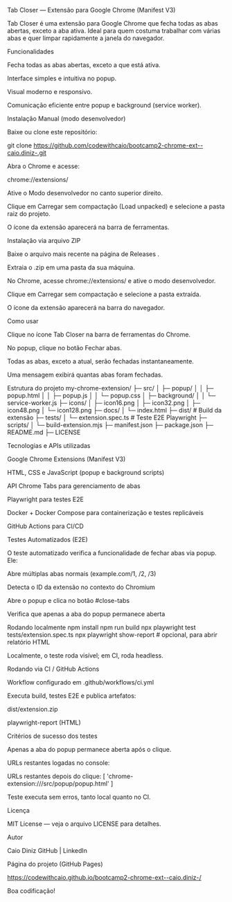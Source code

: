 Tab Closer — Extensão para Google Chrome (Manifest V3)

Tab Closer é uma extensão para Google Chrome que fecha todas as abas abertas, exceto a aba ativa. Ideal para quem costuma trabalhar com várias abas e quer limpar rapidamente a janela do navegador.

Funcionalidades

Fecha todas as abas abertas, exceto a que está ativa.

Interface simples e intuitiva no popup.

Visual moderno e responsivo.

Comunicação eficiente entre popup e background (service worker).

Instalação Manual (modo desenvolvedor)

Baixe ou clone este repositório:

git clone https://github.com/codewithcaio/bootcamp2-chrome-ext--caio.diniz-.git


Abra o Chrome e acesse:

chrome://extensions/


Ative o Modo desenvolvedor no canto superior direito.

Clique em Carregar sem compactação (Load unpacked) e selecione a pasta raiz do projeto.

O ícone da extensão aparecerá na barra de ferramentas.

Instalação via arquivo ZIP

Baixe o arquivo mais recente na página de Releases
.

Extraia o .zip em uma pasta da sua máquina.

No Chrome, acesse chrome://extensions/ e ative o modo desenvolvedor.

Clique em Carregar sem compactação e selecione a pasta extraída.

O ícone da extensão aparecerá na barra do navegador.

Como usar

Clique no ícone Tab Closer na barra de ferramentas do Chrome.

No popup, clique no botão Fechar abas.

Todas as abas, exceto a atual, serão fechadas instantaneamente.

Uma mensagem exibirá quantas abas foram fechadas.

Estrutura do projeto
my-chrome-extension/
├─ src/
│  ├─ popup/
│  │  ├─ popup.html
│  │  ├─ popup.js
│  │  └─ popup.css
│  ├─ background/
│  │  └─ service-worker.js
├─ icons/
│  ├─ icon16.png
│  ├─ icon32.png
│  ├─ icon48.png
│  └─ icon128.png
├─ docs/
│  └─ index.html
├─ dist/                 # Build da extensão
├─ tests/
│  └─ extension.spec.ts  # Teste E2E Playwright
├─ scripts/
│  └─ build-extension.mjs
├─ manifest.json
├─ package.json
├─ README.md
├─ LICENSE

Tecnologias e APIs utilizadas

Google Chrome Extensions (Manifest V3)

HTML, CSS e JavaScript (popup e background scripts)

API Chrome Tabs para gerenciamento de abas

Playwright para testes E2E

Docker + Docker Compose para containerização e testes replicáveis

GitHub Actions para CI/CD

Testes Automatizados (E2E)

O teste automatizado verifica a funcionalidade de fechar abas via popup. Ele:

Abre múltiplas abas normais (example.com/1, /2, /3)

Detecta o ID da extensão no contexto do Chromium

Abre o popup e clica no botão #close-tabs

Verifica que apenas a aba do popup permanece aberta

Rodando localmente
npm install
npm run build
npx playwright test tests/extension.spec.ts
npx playwright show-report   # opcional, para abrir relatório HTML


Localmente, o teste roda visível; em CI, roda headless.

Rodando via CI / GitHub Actions

Workflow configurado em .github/workflows/ci.yml

Executa build, testes E2E e publica artefatos:

dist/extension.zip

playwright-report (HTML)

Critérios de sucesso dos testes

Apenas a aba do popup permanece aberta após o clique.

URLs restantes logadas no console:

URLs restantes depois do clique: [ 'chrome-extension://<extensionId>/src/popup/popup.html' ]


Teste executa sem erros, tanto local quanto no CI.

Licença

MIT License — veja o arquivo LICENSE para detalhes.

Autor

Caio Diniz
GitHub
 | LinkedIn

Página do projeto (GitHub Pages)

https://codewithcaio.github.io/bootcamp2-chrome-ext--caio.diniz-/

Boa codificação!
